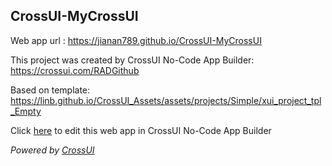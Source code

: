 ## CrossUI-MyCrossUI
Web app url : https://jianan789.github.io/CrossUI-MyCrossUI

This project was created by CrossUI No-Code App Builder: https://crossui.com/RADGithub

Based on template: https://linb.github.io/CrossUI_Assets/assets/projects/Simple/xui_project_tpl_Empty

Click [here](https://crossui.com/RADGithub/#!from=github&owner=jianan789&repo=CrossUI-MyCrossUI) to edit this web app in CrossUI No-Code App Builder

<i>Powered by [CrossUI](https://crossui.com)</i>
